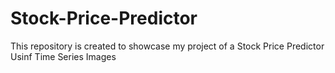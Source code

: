 # Stock-Price-Predictor
This repository is created to showcase my project of a Stock Price Predictor Usinf Time Series Images
